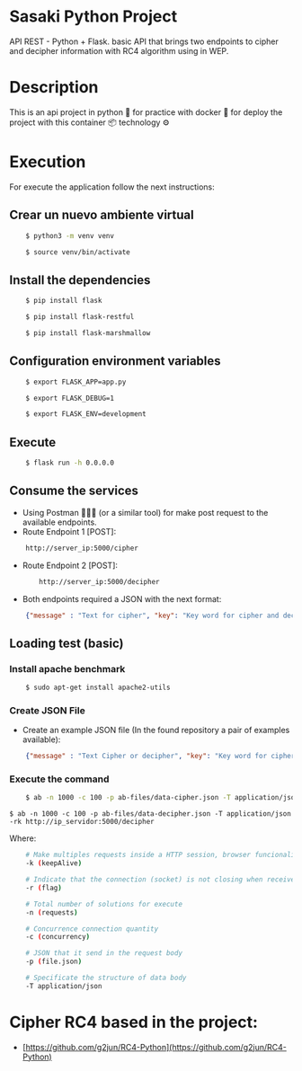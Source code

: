 # Sasaki Python Project

API REST - Python + Flask. basic API that brings two endpoints to cipher and decipher information with RC4 algorithm using in WEP.

# Description

This is an api project in python 🐍 for practice with docker 🐳 for deploy the project with this container 📦 technology ⚙️

# Execution
For execute the application follow the next instructions:

## Crear un nuevo ambiente virtual
```sh
    $ python3 -m venv venv
```

```sh
    $ source venv/bin/activate
```

## Install the dependencies
```sh
    $ pip install flask
``` 
```sh
    $ pip install flask-restful
```
```sh
    $ pip install flask-marshmallow
```

## Configuration environment variables
```sh
    $ export FLASK_APP=app.py
```
```sh
    $ export FLASK_DEBUG=1
```
```sh
    $ export FLASK_ENV=development
```

## Execute
```sh
    $ flask run -h 0.0.0.0
```

## Consume the services
* Using Postman 👩🏻‍🚀 (or a similar tool) for make post request to the available endpoints.
* Route Endpoint 1 [POST]: 
```txt
    http://server_ip:5000/cipher
```
* Route Endpoint 2 [POST]: 
    ```txt
        http://server_ip:5000/decipher
    ```
* Both endpoints required a JSON with the next format:
```json
    {"message" : "Text for cipher", "key": "Key word for cipher and decipher"}
```

## Loading test (basic)
### Install apache benchmark
```sh
    $ sudo apt-get install apache2-utils
```  
### Create JSON File
* Create an example JSON file (In the found repository a pair of examples available): 
```json
    {"message" : "Text Cipher or decipher", "key": "Key word for cipher and decipher"}
```
### Execute the command
```sh
    $ ab -n 1000 -c 100 -p ab-files/data-cipher.json -T application/json -rk http://ip_servidor:5000/cipher
```
```$ ab -n 1000 -c 100 -p ab-files/data-decipher.json -T application/json -rk http://ip_servidor:5000/decipher```  

Where:
```sh
    # Make multiples requests inside a HTTP session, browser funcionality by natural.
    -k (keepAlive)
```

```sh
    # Indicate that the connection (socket) is not closing when received the errors
    -r (flag)
```

```sh
    # Total number of solutions for execute
    -n (requests)
```

```sh
    # Concurrence connection quantity
    -c (concurrency)
```
```sh
    # JSON that it send in the request body
    -p (file.json)
```
```sh
    # Specificate the structure of data body
    -T application/json
```

# Cipher RC4 based in the project:
* [https://github.com/g2jun/RC4-Python](https://github.com/g2jun/RC4-Python)